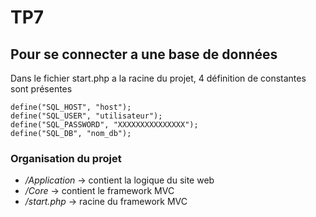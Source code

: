 TP7
===============

## Pour se connecter a une base de données

Dans le fichier start.php a la racine du projet, 4 définition de constantes sont présentes

```
define("SQL_HOST", "host");
define("SQL_USER", "utilisateur");
define("SQL_PASSWORD", "XXXXXXXXXXXXXXX");
define("SQL_DB", "nom_db");

```

### Organisation du projet

+ */Application* &rarr; contient la logique du site web
+ */Core* &rarr; contient le framework MVC
+ */start.php* &rarr; racine du framework MVC
